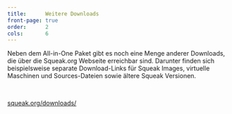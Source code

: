 ```yaml
---
title:      Weitere Downloads
front-page: true
order:      2
cols:       6
---
```

Neben dem All-in-One Paket gibt es noch eine Menge anderer Downloads, die über
die Squeak.org Webseite erreichbar sind. Darunter finden sich beispielsweise
separate Download-Links für Squeak Images, virtuelle Maschinen und
Sources-Dateien sowie ältere Squeak Versionen.

<p><br></p>
<div class="text-center">
    <a class="btn btn-primary" href="http://www.squeak.org/downloads/" target="_blank" role="button">
        squeak.org/downloads/
        <i class="fa fa-external-link"></i>
    </a>
</div>